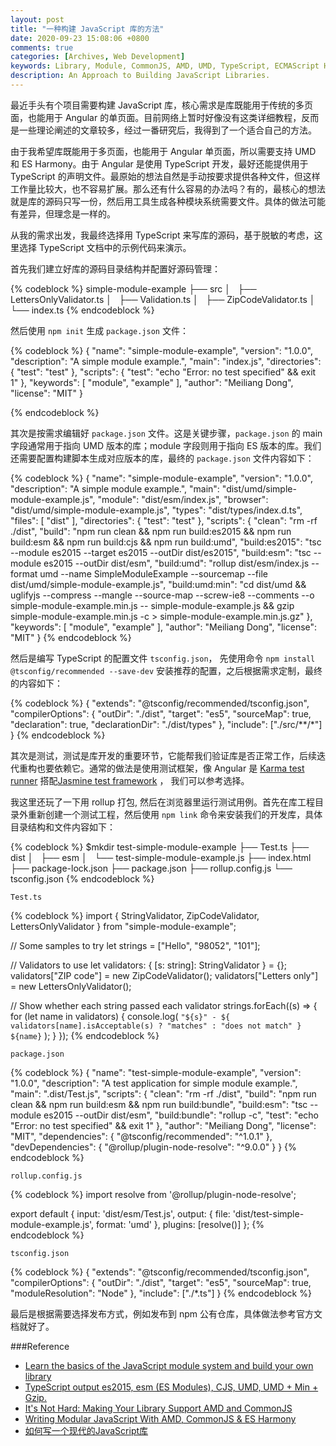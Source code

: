 ```yaml
---
layout: post
title: "一种构建 JavaScript 库的方法"
date: 2020-09-23 15:08:06 +0800
comments: true
categories: [Archives, Web Development]
keywords: Library, Module, CommonJS, AMD, UMD, TypeScript, ECMAScript Harmony, rollup
description: An Approach to Building JavaScript Libraries.
---
```

最近手头有个项目需要构建 JavaScript 库，核心需求是库既能用于传统的多页面，也能用于 Angular 的单页面。目前网络上暂时好像没有这类详细教程，反而是一些理论阐述的文章较多，经过一番研究后，我得到了一个适合自己的方法。  

由于我希望库既能用于多页面，也能用于 Angular 单页面，所以需要支持 UMD 和 ES Harmony。由于 Angular 是使用 TypeScript 开发，最好还能提供用于 TypeScript 的声明文件。最原始的想法自然是手动按要求提供各种文件，但这样工作量比较大，也不容易扩展。那么还有什么容易的办法吗？有的，最核心的想法就是库的源码只写一份，然后用工具生成各种模块系统需要文件。具体的做法可能有差异，但理念是一样的。  

从我的需求出发，我最终选择用 TypeScript 来写库的源码，基于脱敏的考虑，这里选择 TypeScript 文档中的示例代码来演示。  

首先我们建立好库的源码目录结构并配置好源码管理：  

{% codeblock %}
simple-module-example
├── src
│   ├── LettersOnlyValidator.ts
│   ├── Validation.ts
│   ├── ZipCodeValidator.ts
│   └── index.ts
{% endcodeblock %}

然后使用 `npm init` 生成 `package.json` 文件：

{% codeblock %}
{
  "name": "simple-module-example",
  "version": "1.0.0",
  "description": "A simple module example.",
  "main": "index.js",
  "directories": {
    "test": "test"
  },
  "scripts": {
    "test": "echo \"Error: no test specified\" && exit 1"
  },
  "keywords": [
    "module",
    "example"
  ],
  "author": "Meiliang Dong",
  "license": "MIT"
}

{% endcodeblock %}
<!--more-->
其次是按需求编辑好 `package.json` 文件。这是关键步骤，`package.json` 的 main 字段通常用于指向 UMD 版本的库；module 字段则用于指向 ES 版本的库。我们还需要配置构建脚本生成对应版本的库，最终的 `package.json` 文件内容如下： 

{% codeblock %}
{
    "name": "simple-module-example",
    "version": "1.0.0",
    "description": "A simple module example.",
    "main": "dist/umd/simple-module-example.js",
    "module": "dist/esm/index.js",
    "browser": "dist/umd/simple-module-example.js",
    "types": "dist/types/index.d.ts",
    "files": [
        "dist"
    ],
    "directories": {
        "test": "test"
    },
    "scripts": {
        "clean": "rm -rf ./dist",
        "build": "npm run clean && npm run build:es2015 && npm run build:esm && npm run build:cjs && npm run build:umd",
        "build:es2015": "tsc --module es2015 --target es2015 --outDir dist/es2015",
        "build:esm": "tsc --module es2015 --outDir dist/esm",
        "build:umd": "rollup dist/esm/index.js --format umd --name SimpleModuleExample --sourcemap --file dist/umd/simple-module-example.js",
        "build:umd:min": "cd dist/umd && uglifyjs --compress --mangle --source-map --screw-ie8 --comments --o simple-module-example.min.js -- simple-module-example.js && gzip simple-module-example.min.js -c > simple-module-example.min.js.gz"
    },
    "keywords": [
        "module",
        "example"
    ],
    "author": "Meiliang Dong",
    "license": "MIT"
}
{% endcodeblock %}

然后是编写 TypeScript 的配置文件 `tsconfig.json`， 先使用命令 `npm install @tsconfig/recommended --save-dev` 安装推荐的配置，之后根据需求定制，最终的内容如下：  

{% codeblock %}
{
    "extends": "@tsconfig/recommended/tsconfig.json",
    "compilerOptions": {
      "outDir": "./dist",
      "target": "es5",
      "sourceMap": true,
      "declaration": true,
      "declarationDir": "./dist/types"
    },
    "include": ["./src/**/*"]
  }
{% endcodeblock %}

其次是测试，测试是库开发的重要环节，它能帮我们验证库是否正常工作，后续迭代重构也要依赖它。通常的做法是使用测试框架，像 Angular 是 [Karma test runner](https://karma-runner.github.io/)  搭配[Jasmine test framework](https://jasmine.github.io/) ， 我们可以参考选择。  

我这里还玩了一下用 rollup 打包, 然后在浏览器里运行测试用例。首先在库工程目录外重新创建一个测试工程，然后使用 `npm link` 命令来安装我们的开发库，具体目录结构和文件内容如下：

{% codeblock %}
$mkdir test-simple-module-example
├── Test.ts
├── dist
│   ├── esm
│   └── test-simple-module-example.js
├── index.html
├── package-lock.json
├── package.json
├── rollup.config.js
└── tsconfig.json
{% endcodeblock %}

`Test.ts`

{% codeblock %}
import { StringValidator, ZipCodeValidator, LettersOnlyValidator } from "simple-module-example";

// Some samples to try
let strings = ["Hello", "98052", "101"];

// Validators to use
let validators: { [s: string]: StringValidator } = {};
validators["ZIP code"] = new ZipCodeValidator();
validators["Letters only"] = new LettersOnlyValidator();

// Show whether each string passed each validator
strings.forEach((s) => {
  for (let name in validators) {
    console.log(
      `"${s}" - ${
        validators[name].isAcceptable(s) ? "matches" : "does not match"
      } ${name}`
    );
  }
});
{% endcodeblock %}

`package.json`

{% codeblock %}
{
    "name": "test-simple-module-example",
    "version": "1.0.0",
    "description": "A test application for simple module example.",
    "main": ".dist/Test.js",
    "scripts": {
        "clean": "rm -rf ./dist",
        "build": "npm run clean && npm run build:esm && npm run build:bundle",
        "build:esm": "tsc --module es2015 --outDir dist/esm",
        "build:bundle": "rollup -c",
        "test": "echo \"Error: no test specified\" && exit 1"
    },
    "author": "Meiliang Dong",
    "license": "MIT",
    "dependencies": {
        "@tsconfig/recommended": "^1.0.1"
    },
    "devDependencies": {
        "@rollup/plugin-node-resolve": "^9.0.0"
    }
}
{% endcodeblock %}

`rollup.config.js`

{% codeblock %}
import resolve from '@rollup/plugin-node-resolve';

export default {
    input: 'dist/esm/Test.js',
    output: {
        file: 'dist/test-simple-module-example.js',
        format: 'umd'
    },
    plugins: [resolve()]
};
{% endcodeblock %}

`tsconfig.json`

{% codeblock %}
{
  "extends": "@tsconfig/recommended/tsconfig.json",
  "compilerOptions": {
    "outDir": "./dist",
    "target": "es5",
    "sourceMap": true,
    "moduleResolution": "Node"
  },
  "include": ["./*.ts"]
}
{% endcodeblock %}


最后是根据需要选择发布方式，例如发布到 npm 公有仓库，具体做法参考官方文档就好了。

###Reference  

* [Learn the basics of the JavaScript module system and build your own library](https://www.freecodecamp.org/news/anatomy-of-js-module-systems-and-building-libraries-fadcd8dbd0e/)  
* [TypeScript output es2015, esm (ES Modules), CJS, UMD, UMD + Min + Gzip.](https://gist.github.com/jayphelps/51bafb4505558736fdba0aaf8bfe69d3)  
* [It's Not Hard: Making Your Library Support AMD and CommonJS](http://ifandelse.com/its-not-hard-making-your-library-support-amd-and-commonjs/)  
* [Writing Modular JavaScript With AMD, CommonJS & ES Harmony](https://addyosmani.com/writing-modular-js/)  
* [如何写一个现代的JavaScript库](https://yanhaijing.com/javascript/2018/08/17/2020-js-lib/)  

